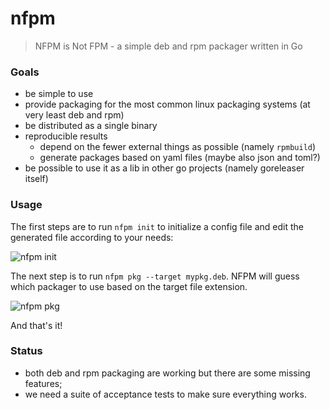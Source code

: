 # nfpm

> NFPM is Not FPM - a simple deb and rpm packager written in Go

### Goals

* be simple to use
* provide packaging for the most common linux packaging systems (at very least deb and rpm)
* be distributed as a single binary
* reproducible results
  * depend on the fewer external things as possible (namely `rpmbuild`)
  * generate packages based on yaml files (maybe also json and toml?)
* be possible to use it as a lib in other go projects (namely goreleaser itself)

### Usage

The first steps are to run `nfpm init` to initialize a config file and edit
the generated file according to your needs:

![nfpm init](https://user-images.githubusercontent.com/245435/36346038-a11210ee-141d-11e8-9838-f95afa10c4f5.png)

The next step is to run `nfpm pkg --target mypkg.deb`.
NFPM will guess which packager to use based on the target file extension.

![nfpm pkg](https://user-images.githubusercontent.com/245435/36346033-66b4ba50-141d-11e8-8f69-2367f9e96702.png)

And that's it!

### Status

* both deb and rpm packaging are working but there are some missing features;
* we need a suite of acceptance tests to make sure everything works.
